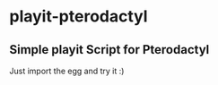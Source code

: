 # playit-pterodactyl

## Simple playit Script for Pterodactyl


Just import the egg and try it :) 

